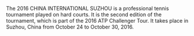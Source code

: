 The 2016 CHINA INTERNATIONAL SUZHOU is a professional tennis tournament played on hard courts. It is the second edition of the tournament, which is part of the 2016 ATP Challenger Tour. It takes place in Suzhou, China from October 24 to October 30, 2016.
